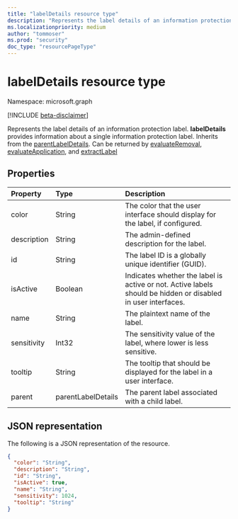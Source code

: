 ```yaml
---
title: "labelDetails resource type"
description: "Represents the label details of an information protection label."
ms.localizationpriority: medium
author: "tommoser"
ms.prod: "security"
doc_type: "resourcePageType"
---
```


# labelDetails resource type

Namespace: microsoft.graph

[!INCLUDE [beta-disclaimer](../../includes/beta-disclaimer.md)]

Represents the label details of an information protection label. **labelDetails** provides information about a single information protection label. Inherits from
the [parentLabelDetails](parentlabeldetails.md). Can be returned by [evaluateRemoval](../api/informationprotectionlabel-evaluateremoval.md), [evaluateApplication](../api/informationprotectionlabel-evaluateapplication.md), and [extractLabel](../api/informationprotectionlabel-extractLabel.md)

## Properties

| Property    | Type                                         | Description                                                                                                  |
| :---------- | :------------------------------------------- | :----------------------------------------------------------------------------------------------------------- |
| color       | String                                       | The color that the user interface should display for the label, if configured.                               |
| description | String                                       | The admin-defined description for the label.                                                                 |
| id          | String                                       | The label ID is a globally unique identifier (GUID).                                                         |
| isActive    | Boolean                                      | Indicates whether the label is active or not. Active labels should be hidden or disabled in user interfaces. |
| name        | String                                       | The plaintext name of the label.                                                                             |
| sensitivity | Int32                                        | The sensitivity value of the label, where lower is less sensitive.                                           |
| tooltip     | String                                       | The tooltip that should be displayed for the label in a user interface.                                      |
| parent      | parentLabelDetails | The parent label associated with a child label.                                                              |

## JSON representation

The following is a JSON representation of the resource.

<!-- {
  "blockType": "resource",
  "optionalProperties": [

  ],
  "@odata.type": "microsoft.graph.labelDetails",
  "baseType": null
}-->

```json
{
  "color": "String",
  "description": "String",
  "id": "String",
  "isActive": true,
  "name": "String",
  "sensitivity": 1024,
  "tooltip": "String"
}
```

<!-- uuid: 16cd6b66-4b1a-43a1-adaf-3a886856ed98
2019-02-04 14:57:30 UTC -->
<!-- {
  "type": "#page.annotation",
  "description": "labelDetails resource",
  "keywords": "",
  "section": "documentation",
  "tocPath": ""
}-->

